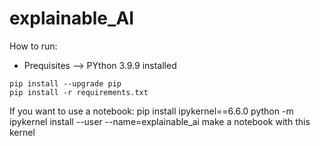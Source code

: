 # explainable_AI

How to run:
* Prequisites --> PYthon 3.9.9 installed

```
pip install --upgrade pip
pip install -r requirements.txt
```

If you want to use a notebook:
pip install ipykernel==6.6.0
python -m ipykernel install --user --name=explainable_ai
make a notebook with this kernel


